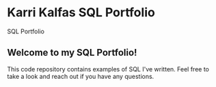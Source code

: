 # Karri Kalfas SQL Portfolio
SQL Portfolio

## Welcome to my SQL Portfolio!
This code repository contains examples of SQL I've written. Feel free to take a look and reach out if you have any questions.
